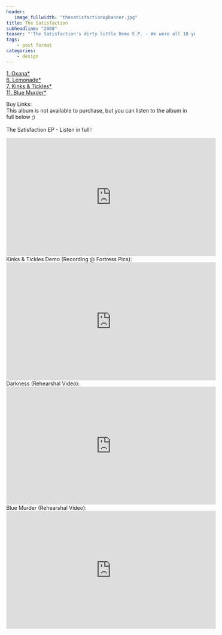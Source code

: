 ```yaml
---
header:
   image_fullwidth: "thesatisfactionepbanner.jpg"
title: The Satisfaction
subheadline: "2008"
teaser: "'The Satisfaction's dirty little Demo E.P. - We were all 18 years old, recording in our back room, no idea what we were doing. Listening back to this E.P., it's not too bad! I know it gained us a fan, who we cherished - we would never find a second! :D'"
tags:
    - post format
categories:
    - design 
---
```

<!--more-->
 <a href="https://youtu.be/Mkpo5tnKkok">1. Oxana*</a><br>
  <a href="https://youtu.be/WSEHDA9i908">6. Lemonade*</a><br>
  <a href="https://youtu.be/x5LghONf27s">7. Kinks & Tickles*</a><br>
  <a href="https://youtu.be/Zzyx5YHkYEQ">11. Blue Murder*</a><br>

Buy Links:<br>
This album is not available to purchase, but you can listen to the album in full below ;)<br>
<br>
The Satisfaction EP - Listen in full!:<br>
  <iframe width="560" height="315" src="https://www.youtube.com/embed/WzGmy7rr8iU" frameborder="0" allowfullscreen></iframe><br>
Kinks & Tickles Demo (Recording @ Fortress Pics):<br>
  <iframe width="560" height="315" src="https://www.youtube.com/embed/lDR38hQd1J4" frameborder="0" allowfullscreen></iframe><br>
 Darkness (Rehearshal Video):<br>
  <iframe width="560" height="315" src="https://www.youtube.com/embed/1dDFtZtcXaY" frameborder="0" allowfullscreen></iframe><br>
 Blue Murder (Rehearshal Video):<br>
  <iframe width="560" height="315" src="https://www.youtube.com/embed/4_uAGa85Bjw" frameborder="0" allowfullscreen></iframe><br>
  



